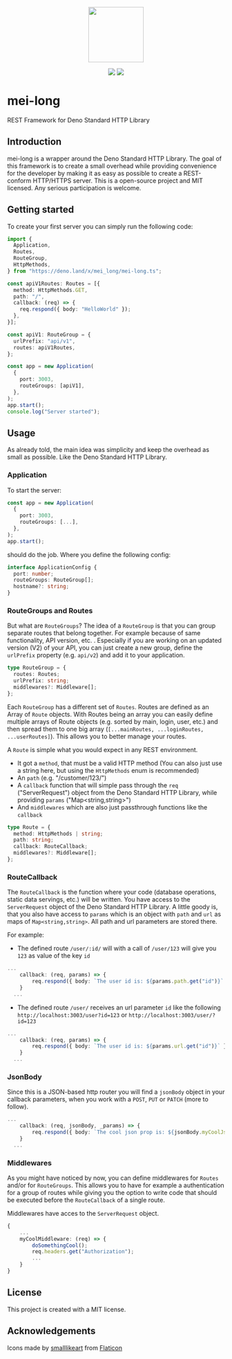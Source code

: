 <p align="center"><img src="https://image.flaticon.com/icons/svg/1494/1494163.svg" height="128" width="128"></p>
<p align="center"><img src="https://img.shields.io/github/v/release/martendV/mei-long?include_prereleases&style=for-the-badge">
<img src="https://img.shields.io/github/license/martendV/mei-long?style=for-the-badge"></p>


# mei-long
REST Framework for Deno Standard HTTP Library
## Introduction
mei-long is a wrapper around the Deno Standard HTTP Library. The goal of this framework is to create a small overhead while providing convenience for the developer by making it as easy as possible to create a REST-conform HTTP/HTTPS server. This is a open-source project and MIT licensed. Any serious participation is welcome.
## Getting started
To create your first server you can simply run the following code:
```ts
import {
  Application,
  Routes,
  RouteGroup,
  HttpMethods,
} from "https://deno.land/x/mei_long/mei-long.ts";

const apiV1Routes: Routes = [{
  method: HttpMethods.GET,
  path: "/",
  callback: (req) => {
    req.respond({ body: "HelloWorld" });
  },
}];

const apiV1: RouteGroup = {
  urlPrefix: "api/v1",
  routes: apiV1Routes,
};

const app = new Application(
  {
    port: 3003,
    routeGroups: [apiV1],
  },
);
app.start();
console.log("Server started");
```

## Usage
As already told, the main idea was simplicity and keep the overhead as small as possible. Like the Deno Standard HTTP Library.

### Application

To start the server:
```ts
const app = new Application(
  {
    port: 3003,
    routeGroups: [...],
  },
);
app.start();
```

should do the job.
Where you define the following config:

```ts
interface ApplicationConfig {
  port: number;
  routeGroups: RouteGroup[];
  hostname?: string;
}
```
### RouteGroups and Routes
But what are `RouteGroups`? The idea of a `RouteGroup` is that you can group separate routes that belong together. For example because of same functionality, API version, etc. . Especially if you are working on an updated version (V2) of your API, you can just create a new group, define the `urlPrefix` property (e.g. `api/v2`) and add it to your application.

```ts
type RouteGroup = {
  routes: Routes;
  urlPrefix: string;
  middlewares?: Middleware[];
};
```
Each `RouteGroup` has a different set of `Routes`. Routes are defined as an Array of `Route` objects. With Routes being an array you can easily define multiple arrays of Route objects (e.g. sorted by main, login, user, etc.) and then spread them to one big array (`[...mainRoutes, ...loginRoutes, ...userRoutes]`). This allows you to better manage your routes.

A `Route` is simple what you would expect in any REST environment.
- It got a `method`, that must be a valid HTTP method (You can also just use a string here, but using the `HttpMethods` enum is recommended)
- An `path` (e.g. "/customer/123/")
- A `callback` function that will simple pass through the `req` ("ServerRequest") object from the Deno Standard HTTP Library, while providing `params` ("Map<string,string>")
- And `middlewares` which are also just passthrough functions like the `callback`

```ts
type Route = {
  method: HttpMethods | string;
  path: string;
  callback: RouteCallback;
  middlewares?: Middleware[];
};
```

### RouteCallback

The `RouteCallback` is the function where your code (database operations, static data servings, etc.) will be written. You have access to the `ServerRequest` object of the Deno Standard HTTP Library. A little goody is, that you also have access to `params` which is an object with `path` and `url` as maps of `Map<string,string>`. All path and url parameters are stored there.

For example:

- The defined route `/user/:id/` will with a call of `/user/123` will give you `123` as value of the key `id`

```ts
...
    callback: (req, params) => {
        req.respond({ body: `The user id is: ${params.path.get("id")}` });
    }
  ...
```

- The defined route `/user/` receives an url parameter `id` like the following `http://localhost:3003/user?id=123` or `http://localhost:3003/user/?id=123`

```ts
...
    callback: (req, params) => {
        req.respond({ body: `The user id is: ${params.url.get("id")}` });
    }
  ...
```

### JsonBody

Since this is a JSON-based http router you will find a `jsonBody` object in your callback parameters, when you work with a `POST`, `PUT` or `PATCH` (more to follow).

```ts
...
    callback: (req, jsonBody, _params) => {
        req.respond({ body: `The cool json prop is: ${jsonBody.myCoolJsonProp}` });
    }
  ...
```

### Middlewares

As you might have noticed by now, you can define middlewares for `Routes` and/or for `RouteGroups`. This allows you to have for example a authentication for a group of routes while giving you the option to write code that should be executed before the `RouteCallback` of a single route.

Middlewares have acces to the `ServerRequest` object.

```ts
{
    ...
    myCoolMiddleware: (req) => {
        doSomethingCool();
        req.headers.get("Authorization");
        ...
    }
}
```

## License
This project is created with a MIT license.

## Acknowledgements
Icons made by [smalllikeart](https://www.flaticon.com/authors/smalllikeart) from [Flaticon](https://www.flaticon.com/)
